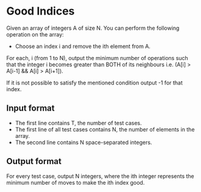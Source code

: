 # Good Indices

Given an array of integers A of size N. You can perform the following operation on the array:

- Choose an index i and remove the ith element from A.

For each, i (from 1 to N), output the minimum number of operations such that the integer i becomes greater than BOTH of its neighbours i.e. (A[i] > A[i-1] && A[i] > A[i+1]).

If it is not possible to satisfy the mentioned condition output -1 for that index.

## Input format

- The first line contains T, the number of test cases.
- The first line of all test cases contains N, the number of elements in the array.
- The second line contains N space-separated integers.

## Output format

For every test case, output N integers, where the ith integer represents the minimum number of moves to make the ith index good.
